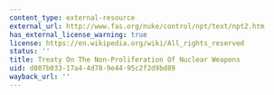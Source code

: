 ```yaml
---
content_type: external-resource
external_url: http://www.fas.org/nuke/control/npt/text/npt2.htm
has_external_license_warning: true
license: https://en.wikipedia.org/wiki/All_rights_reserved
status: ''
title: Treaty On The Non-Proliferation Of Nuclear Weapons
uid: d807b033-17a4-4d78-9e44-95c2f2d9bd89
wayback_url: ''
---
```

